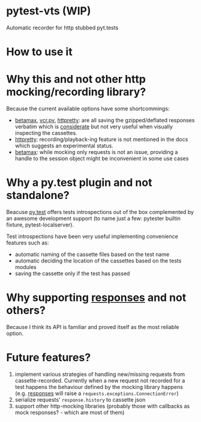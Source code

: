 # pytest-vts (WIP)
Automatic recorder for http stubbed pyt.tests

# How to use it


# Why this and not other http mocking/recording library?
Because the current available options have some shortcommings:

  - [betamax][], [vcr.py][], [httpretty][]: are all saving the
    gzipped/deflated responses verbatim which is
    [considerate](https://betamax.readthedocs.io/en/latest/implementation_details.html#gzip-content-encoding)
    but not very useful when visually inspecting the cassettes.
  - [httpretty][]: recording/playback-ing feature is not mentioned in the
    docs which suggests an experimental status.
  - [betamax][]: while mocking only requests is not an issue, providing a
    handle to the session object might be inconvenient in
    some use cases

# Why a py.test plugin and not standalone?
Beacuse [py.test][] offers tests introspections out of the box
complemented by an awesome development support (to name just a few:
pytester builtin fixture, pytest-localserver).

Test introspections have been very useful implementing convenience
features such as:

  - automatic naming of the cassette files based on the test name
  - automatic deciding the location of the cassettes based on the
    tests modules
  - saving the cassette only if the test has passed

# Why supporting [responses][] and not others?
Because I think its API is familiar and proved itself as the most
reliable option.

# Future features?
  1. implement various strategies of handling new/missing requests from
  cassette-recorded. Currently when a new request not recorded for a
  test happens the behaviour defined by the mocking library happens
  (e.g. [responses][] will raise a `requests.exceptions.ConnectionError`)
  2. serialize requests' `response.history` to cassette json
  3. support other http-mocking libraries (probably those with
     callbacks as mock responses? - which are most of them)


[betamax]: https://betamax.readthedocs.org/
[vcr.py]: https://vcrpy.readthedocs.org/
[httpretty]: https://github.com/gabrielfalcao/HTTPretty
[responses]: https://github.com/getsentry/responses
[py.test]: http://pytest.org/latest/



